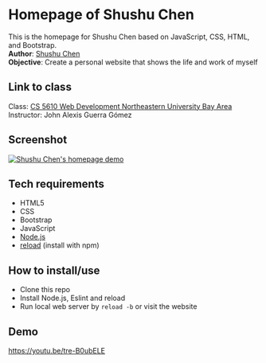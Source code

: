 # Homepage of Shushu Chen
This is the homepage for Shushu Chen based on JavaScript, CSS, HTML, and Bootstrap.  
**Author**: [Shushu Chen](https://vanishima.github.io/index.html)  
**Objective**: Create a personal website that shows the life and work of myself

## Link to class
Class: [CS 5610 Web Development Northeastern University Bay Area](https://johnguerra.co/classes/webDevelopment_fall_2021/)  
Instructor: John Alexis Guerra Gómez

## Screenshot
[![Shushu Chen's homepage demo](https://github.com/vanishima/vanishima.github.io/blob/main/demo/gif-demo.gif?raw=true)](https://vanishima.github.io/index.html)

## Tech requirements
* HTML5
* CSS
* Bootstrap
* JavaScript
* [Node.js](https://nodejs.org/en/download/)
* [reload](https://www.npmjs.com/package/reload) (install with npm)

## How to install/use
* Clone this repo
* Install Node.js, Eslint and reload
* Run local web server by `reload -b` or visit the website 

## Demo
https://youtu.be/tre-B0ubELE

